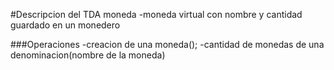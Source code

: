 #Descripcion del TDA moneda 
-moneda virtual con nombre y cantidad guardado en un monedero

###Operaciones
-creacion de una moneda();
-cantidad de monedas de una denominacion(nombre de la moneda)

